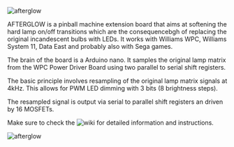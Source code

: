 ![afterglow](https://github.com/smyp/afterglow/blob/master/artwork/afterglow.png "Afterglow")

AFTERGLOW is a pinball machine extension board that aims at softening the hard lamp on/off transitions which are the consequencebgh of replacing the original incandescent bulbs with LEDs. It works with Williams WPC, Williams System 11, Data East and probably also with Sega games.

The brain of the board is a Arduino nano. It samples the original lamp matrix from the WPC Power Driver Board using two parallel to serial shift registers.

The basic principle involves resampling of the original lamp matrix signals at 4kHz. This allows for PWM LED dimming with 3 bits (8 brightness steps).

The resampled signal is output via serial to parallel shift registers an driven by 16 MOSFETs.

Make sure to check the ![wiki](https://github.com/smyp/afterglow/wiki) for detailed information and instructions.

![afterglow](https://github.com/smyp/afterglow/blob/master/docu/images/pcb_v13_populated.jpg "Afterglow PCB v1.3")
